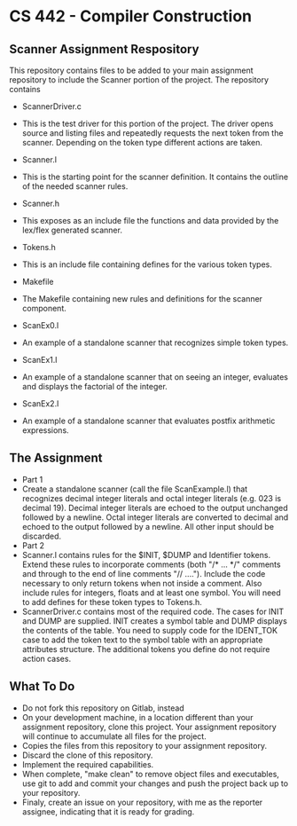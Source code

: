 # CS 442 - Compiler Construction
## Scanner Assignment Respository

This repository contains files to be added to your main assignment repository to include the Scanner portion of the project. The repository contains

- ScannerDriver.c
 - This is the test driver for this portion of the project. The driver opens source and listing files and repeatedly requests the next token from the scanner. Depending on the token type different actions are taken. 
- Scanner.l
 - This is the starting point for the scanner definition. It contains the outline of the needed scanner rules. 
- Scanner.h
 - This exposes as an include file the functions and data provided by the lex/flex generated scanner. 
- Tokens.h
 - This is an include file containing defines for the various token types. 
- Makefile
 - The Makefile containing new rules and definitions for the scanner component. 

- ScanEx0.l
 - An example of a standalone scanner that recognizes simple token types. 
- ScanEx1.l
 - An example of a standalone scanner that on seeing an integer, evaluates and displays the factorial of the integer. 
- ScanEx2.l
 - An example of a standalone scanner that evaluates postfix arithmetic expressions. 

## The Assignment

- Part 1
 - Create a standalone scanner (call the file ScanExample.l) that recognizes decimal integer literals and octal integer literals (e.g. 023 is decimal 19). Decimal integer literals are echoed to the output unchanged followed by a newline. Octal integer literals are converted to decimal and echoed to the output followed by a newline. All other input should be discarded. 
- Part 2
 - Scanner.l contains rules for the $INIT, $DUMP and Identifier tokens. Extend these rules to incorporate comments (both "/* ... */" comments and through to the end of line comments "// ...."). Include the code necessary to only return tokens when not inside a comment. Also include rules for integers,  floats and at least one symbol. You will need to add defines for these token types to Tokens.h.
 - ScannerDriver.c contains most of the required code. The cases for INIT and DUMP are supplied. INIT creates a symbol table and DUMP displays the contents of the table. You need to supply code for the IDENT_TOK case to add the token text to the symbol table with an appropriate attributes structure. The additional tokens you define do not require action cases. 

## What To Do

- Do not fork this repository on Gitlab, instead
- On your development machine, in a location different than your assignment repository, clone this project. Your assignment repository will continue to accumulate all files for the project. 
- Copies the files from this repository to your assignment repository.
- Discard the clone of this repository.
- Implement the required capabilities. 
- When complete, "make clean" to remove object files and executables, use git to add and commit your changes and push the project back up to your repository.
- Finaly, create an issue on your repository, with me as the reporter assignee, indicating that it is ready for grading. 


